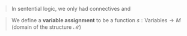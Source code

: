 >In sentential logic, we only had connectives and 

> We define a **variable assignment** to be a function $s:\text{Variables}\rightarrow M$ (domain of the structure $\mathcal M$)